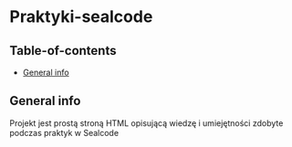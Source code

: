 # Praktyki-sealcode

## Table-of-contents 
* [General info](#general-info)

## General info
Projekt jest prostą stroną HTML opisującą wiedzę i umiejętności zdobyte podczas praktyk w Sealcode
